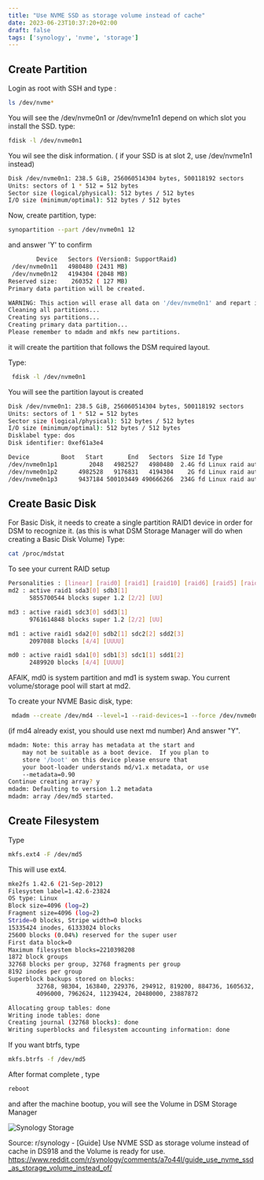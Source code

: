 ```yaml
---
title: "Use NVME SSD as storage volume instead of cache"
date: 2023-06-23T10:37:20+02:00
draft: false
tags: ['synology', 'nvme', 'storage']
---
```

## Create Partition
Login as root with SSH and type :
```bash
ls /dev/nvme*
```
You will see the /dev/nvme0n1 or /dev/nvme1n1 depend on which slot you install the SSD.
type:
```bash
fdisk -l /dev/nvme0n1
```
You wil see the disk information. ( if your SSD is at slot 2, use /dev/nvme1n1 instead)
```bash
Disk /dev/nvme0n1: 238.5 GiB, 256060514304 bytes, 500118192 sectors
Units: sectors of 1 * 512 = 512 bytes
Sector size (logical/physical): 512 bytes / 512 bytes
I/O size (minimum/optimal): 512 bytes / 512 bytes
```
Now, create partition, type:
```bash
synopartition --part /dev/nvme0n1 12
```
and answer 'Y' to confirm
```bash
        Device   Sectors (Version8: SupportRaid)
 /dev/nvme0n11   4980480 (2431 MB)
 /dev/nvme0n12   4194304 (2048 MB)
Reserved size:    260352 ( 127 MB)
Primary data partition will be created.

WARNING: This action will erase all data on '/dev/nvme0n1' and repart it, are you sure to continue? [y/N]y
Cleaning all partitions...
Creating sys partitions...
Creating primary data partition...
Please remember to mdadm and mkfs new partitions.
```
it will create the partition that follows the DSM required layout.

Type:
```bash
 fdisk -l /dev/nvme0n1
```
You will see the partition layout is created
```bash
Disk /dev/nvme0n1: 238.5 GiB, 256060514304 bytes, 500118192 sectors
Units: sectors of 1 * 512 = 512 bytes
Sector size (logical/physical): 512 bytes / 512 bytes
I/O size (minimum/optimal): 512 bytes / 512 bytes
Disklabel type: dos
Disk identifier: 0xef61a3e4

Device         Boot   Start       End   Sectors  Size Id Type
/dev/nvme0n1p1         2048   4982527   4980480  2.4G fd Linux raid autodetect
/dev/nvme0n1p2      4982528   9176831   4194304    2G fd Linux raid autodetect
/dev/nvme0n1p3      9437184 500103449 490666266  234G fd Linux raid autodetect
```
## Create Basic Disk
For Basic Disk, it needs to create a single partition RAID1 device in order for DSM to recognize it. (as this is what DSM Storage Manager will do when creating a Basic Disk Volume)
Type:
```bash
cat /proc/mdstat
```
To see your current RAID setup
```bash
Personalities : [linear] [raid0] [raid1] [raid10] [raid6] [raid5] [raid4]
md2 : active raid1 sda3[0] sdb3[1]
      5855700544 blocks super 1.2 [2/2] [UU]

md3 : active raid1 sdc3[0] sdd3[1]
      9761614848 blocks super 1.2 [2/2] [UU]

md1 : active raid1 sda2[0] sdb2[1] sdc2[2] sdd2[3]
      2097088 blocks [4/4] [UUUU]

md0 : active raid1 sda1[0] sdb1[3] sdc1[1] sdd1[2]
      2489920 blocks [4/4] [UUUU]
```
AFAIK, md0 is system partition and md1 is system swap. You current volume/storage pool will start at md2.

To create your NVME Basic disk, type:
```bash
 mdadm --create /dev/md4 --level=1 --raid-devices=1 --force /dev/nvme0n1p3
```
(if md4 already exist, you should use next md number)
And answer "Y".
```bash
mdadm: Note: this array has metadata at the start and
    may not be suitable as a boot device.  If you plan to
    store '/boot' on this device please ensure that
    your boot-loader understands md/v1.x metadata, or use
    --metadata=0.90
Continue creating array? y
mdadm: Defaulting to version 1.2 metadata
mdadm: array /dev/md5 started.
```

## Create Filesystem
Type
```bash
mkfs.ext4 -F /dev/md5
```
This will use ext4.
```bash
mke2fs 1.42.6 (21-Sep-2012)
Filesystem label=1.42.6-23824
OS type: Linux
Block size=4096 (log=2)
Fragment size=4096 (log=2)
Stride=0 blocks, Stripe width=0 blocks
15335424 inodes, 61333024 blocks
25600 blocks (0.04%) reserved for the super user
First data block=0
Maximum filesystem blocks=2210398208
1872 block groups
32768 blocks per group, 32768 fragments per group
8192 inodes per group
Superblock backups stored on blocks:
        32768, 98304, 163840, 229376, 294912, 819200, 884736, 1605632, 2654208,
        4096000, 7962624, 11239424, 20480000, 23887872

Allocating group tables: done
Writing inode tables: done
Creating journal (32768 blocks): done
Writing superblocks and filesystem accounting information: done
```
If you want btrfs, type
```bash
mkfs.btrfs -f /dev/md5
```
After format complete , type
```bash
reboot
```
and after the machine bootup, you will see the Volume in DSM Storage Manager

![Synology Storage](/images/synologyvolume.jpg)

Source:
r/synology - [Guide] Use NVME SSD as storage volume instead of cache in DS918
and the Volume is ready for use.
https://www.reddit.com/r/synology/comments/a7o44l/guide_use_nvme_ssd_as_storage_volume_instead_of/